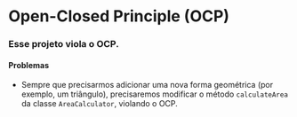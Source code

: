 # Open-Closed Principle (OCP)

### Esse projeto viola o OCP.

#### Problemas

- Sempre que precisarmos adicionar uma nova forma geométrica (por exemplo, um triângulo), precisaremos modificar o método `calculateArea` da classe `AreaCalculator`, violando o OCP.
